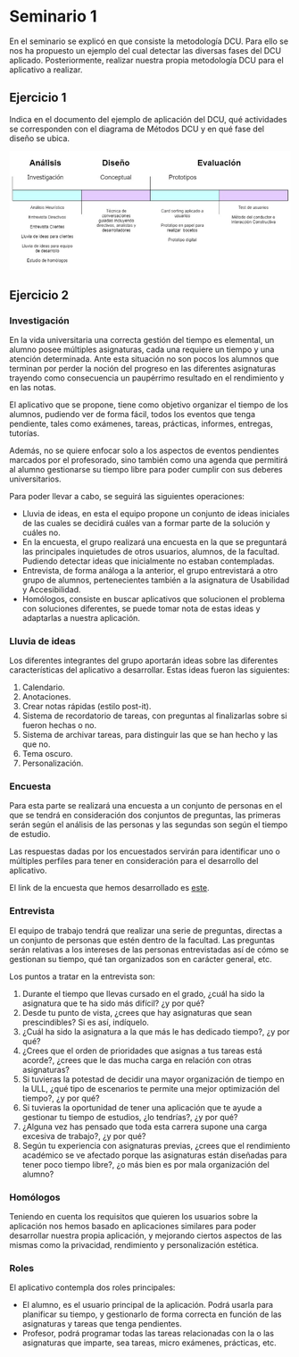 
# Seminario 1

En el seminario se explicó en que consiste la metodología DCU. Para ello se nos ha propuesto un ejemplo del cual detectar las diversas fases del DCU aplicado.
Posteriormente, realizar nuestra propia metodología DCU para el aplicativo a realizar.

## Ejercicio 1

Indica en el documento del ejemplo de aplicación del DCU, qué actividades se corresponden con el diagrama de Métodos DCU y en qué fase del diseño se ubica.

![alt text](https://raw.githubusercontent.com/Yeixon98/UYA-Grupo_8/master/Seminarios/Seminario%201/Metodos_DCU.PNG)

## Ejercicio 2

### Investigación

En la vida universitaria una correcta gestión del tiempo es elemental, un alumno posee múltiples asignaturas, cada una requiere un tiempo y una atención determinada. Ante esta situación no son pocos los alumnos que terminan por perder la noción del progreso en las diferentes asignaturas trayendo como consecuencia un paupérrimo resultado en el rendimiento y en las notas.

El aplicativo que se propone, tiene como objetivo organizar el tiempo de los alumnos, pudiendo ver de forma fácil, todos los eventos que tenga pendiente, tales como exámenes, tareas, prácticas, informes, entregas, tutorías. 

Además, no se quiere enfocar  solo a los aspectos de eventos pendientes marcados por el profesorado, sino también como una agenda que permitirá al alumno gestionarse su tiempo libre para poder cumplir con sus deberes universitarios.

Para poder llevar a cabo, se seguirá las siguientes operaciones:

* Lluvia de ideas, en esta el equipo propone un conjunto de ideas iniciales de las cuales se decidirá cuáles van a formar parte de la solución y cuáles no.
* En la encuesta, el grupo realizará una encuesta en la que se preguntará las principales inquietudes de otros usuarios, alumnos, de la facultad. Pudiendo detectar ideas que inicialmente no estaban contempladas.
* Entrevista, de forma análoga a la anterior, el grupo entrevistará a otro grupo de alumnos, pertenecientes también a la asignatura de Usabilidad y Accesibilidad.
* Homólogos, consiste en buscar aplicativos que solucionen el problema con soluciones diferentes, se puede tomar nota de estas ideas y adaptarlas a nuestra aplicación.

### Lluvia de ideas

Los diferentes integrantes del grupo aportarán ideas sobre las diferentes características del aplicativo a desarrollar. Estas ideas fueron las siguientes:


1. Calendario.
2. Anotaciones.
3. Crear notas rápidas (estilo post-it).
4. Sistema de recordatorio de tareas, con preguntas al finalizarlas sobre si fueron hechas o no.
5. Sistema de archivar tareas, para distinguir las que se han hecho y las que no.
6. Tema oscuro.
7. Personalización.

### Encuesta

Para esta parte se realizará una encuesta a un conjunto de personas en el que se tendrá en consideración dos conjuntos de preguntas, las primeras serán según el análisis de las personas y las segundas son según el tiempo de estudio.

Las respuestas dadas por los encuestados servirán para identificar uno o múltiples perfiles para tener en consideración para el desarrollo del aplicativo.

El link de la encuesta que hemos desarrollado es [este](https://forms.gle/3H4MMm9v7aX15J4N8).

### Entrevista

El equipo de trabajo tendrá que realizar una serie de preguntas, directas a un conjunto de personas que estén dentro de la facultad. Las preguntas serán relativas a los intereses de las personas entrevistadas así de cómo se gestionan su tiempo, qué tan organizados son en carácter general, etc.

Los puntos a tratar en la entrevista son:

1. Durante el tiempo que llevas cursado en el grado, ¿cuál ha sido la asignatura que te ha sido más difícil? ¿y por qué?
2. Desde tu punto de vista, ¿crees que hay asignaturas que sean prescindibles? Si es así, indíquelo.
3. ¿Cuál ha sido la asignatura a la que más le has dedicado tiempo?, ¿y por qué?
4. ¿Crees que el orden de prioridades que asignas a tus tareas está acorde?, ¿crees que le das mucha carga en relación con otras asignaturas?
5. Si tuvieras la potestad de decidir una mayor organización de tiempo en la ULL, ¿qué tipo de escenarios te permite una mejor optimización del tiempo?, ¿y por qué?
6. Si tuvieras la oportunidad de tener una aplicación que te ayude a gestionar tu tiempo de estudios, ¿lo tendrías?, ¿y por qué?
7. ¿Alguna vez has pensado que toda esta carrera supone una carga excesiva de trabajo?, ¿y por qué?
8. Según tu experiencia con asignaturas previas, ¿crees que el rendimiento académico se ve afectado porque las asignaturas están diseñadas para tener poco tiempo libre?, ¿o más bien es por mala organización del alumno?

### Homólogos

Teniendo en cuenta los requisitos que quieren los usuarios sobre la aplicación nos hemos basado en aplicaciones similares para poder desarrollar nuestra propia aplicación, y mejorando ciertos aspectos de las mismas como la privacidad, rendimiento y personalización estética.

### Roles

El aplicativo contempla dos roles principales:
* El alumno, es el usuario principal de la aplicación. Podrá usarla para planificar su tiempo, y gestionarlo de forma correcta en función de las asignaturas y tareas que tenga pendientes.
* Profesor, podrá programar todas las tareas relacionadas con la o las asignaturas que imparte, sea tareas, micro exámenes, prácticas, etc.








